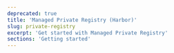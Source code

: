 ```yaml
---
deprecated: true
title: 'Managed Private Registry (Harbor)'
slug: private-registry
excerpt: 'Get started with Managed Private Registry'
sections: 'Getting started'
---
```


